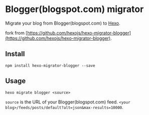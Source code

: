 # Blogger(blogspot.com) migrator

Migrate your blog from Blogger(blogspot.com) to [Hexo](http://hexo.io).

fork from [https://github.com/hexojs/hexo-migrator-blogger](https://github.com/hexojs/hexo-migrator-blogger).

## Install

```
npm install hexo-migrator-blogger --save
```

## Usage

```
hexo migrate blogger <source>
```

`source` is the URL of your Blogger(blogspot.com) feed. `<your blog>/feeds/posts/default?alt=json&max-results=10000`.
